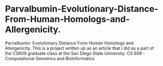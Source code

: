 # Parvalbumin-Evolutionary-Distance-From-Human-Homologs-and-Allergenicity.
Parvalbumin: Evolutionary Distance From Human Homologs and Allergenicity. 
This is a project written up as an article that I did as a part of the CS609 graduate class at the San Diego State University.
CS 609 - Computational Genomics and Bioinformatics 
